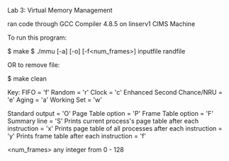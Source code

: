 Lab 3: Virtual Memory Management

ran code through GCC Compiler 4.8.5 on linserv1 CIMS Machine

To run this program:

$ make
$ ./mmu [-a<algo>] [-o<options>] [-f<num_frames>] inputfile randfile

OR to remove file:

$ make clean 


Key:
<algo> 
FIFO = 'f'
Random = 'r'
Clock = 'c'
Enhanced Second Chance/NRU = 'e'
Aging = 'a'
Working Set = 'w'

<options> 
Standard output = 'O'
Page Table option = 'P'
Frame Table option = 'F'
Summary line = 'S'
Prints current process's page table after each instruction = 'x'
Prints page table of all processes after each instruction = 'y'
Prints frame table after each instruction = 'f'

<num_frames>
any integer from 0 - 128